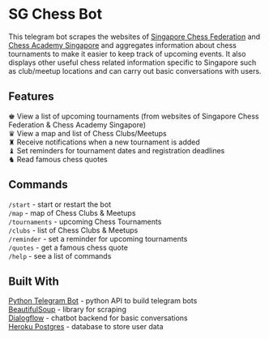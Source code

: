 # SG Chess Bot
This telegram bot scrapes the websites of [Singapore Chess Federation](https://www.singaporechess.org.sg/) and [Chess Academy Singapore](https://chessacademysg.com/) and aggregates information about chess tournaments to make it easier to keep track of upcoming events. It also displays other useful chess related information specific to Singapore such as club/meetup locations and can carry out basic conversations with users.
## Features
♚ View a list of upcoming tournaments (from websites of Singapore Chess Federation & Chess Academy Singapore)  
♛ View a map and list of Chess Clubs/Meetups  
♜ Receive notifications when a new tournament is added  
♝ Set reminders for tournament dates and registration deadlines  
♞ Read famous chess quotes  
## Commands
`/start`  - start or restart the bot  
`/map`  - map of Chess Clubs & Meetups  
`/tournaments`  - upcoming Chess Tournaments  
`/clubs`  - list of Chess Clubs & Meetups  
`/reminder`  - set a reminder for upcoming tournaments  
`/quotes`  - get a famous chess quote  
`/help`  - see a list of commands
## Built With
[Python Telegram Bot](https://github.com/python-telegram-bot/python-telegram-bot) - python API to build telegram bots  
[BeautifulSoup](https://pypi.org/project/beautifulsoup4/) - library for scraping  
[Dialogflow](https://dialogflow.com/) - chatbot backend for basic conversations  
[Heroku Postgres](https://www.heroku.com/postgres) - database to store user data  
